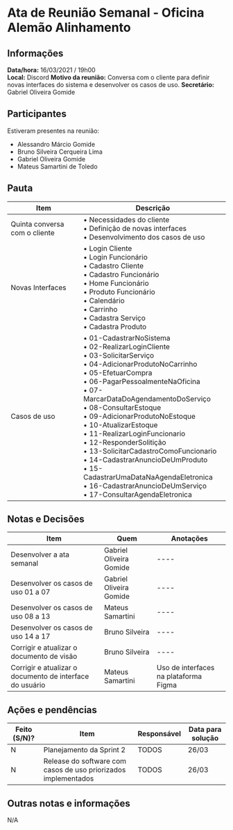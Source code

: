 # Ata de Reunião Semanal - Oficina Alemão Alinhamento

## Informações
**Data/hora:** 16/03/2021 / 19h00  
**Local:** Discord
**Motivo da reunião:** Conversa com o cliente para definir novas interfaces do sistema e desenvolver os casos de uso.
**Secretário:** Gabriel Oliveira Gomide 

## Participantes
Estiveram presentes na reunião:
- Alessandro Márcio Gomide
- Bruno Silveira Cerqueira Lima
- Gabriel Oliveira Gomide
- Mateus Samartini de Toledo

## Pauta

Item | Descrição
---- | ----
Quinta conversa com o cliente | • Necessidades do cliente <br> • Definição de novas interfaces <br> • Desenvolvimento dos casos de uso <br> 
Novas Interfaces |  • Login Cliente <br> • Login Funcionário <br> • Cadastro Cliente <br> • Cadastro Funcionário <br> • Home Funcionário <br> • Produto Funcionário <br> • Calendário <br> • Carrinho <br> • Cadastra Serviço <br> • Cadastra Produto <br> 
Casos de uso | • 01-CadastrarNoSistema <br> • 02-RealizarLoginCliente <br> • 03-SolicitarServiço<br> • 04-AdicionarProdutoNoCarrinho <br> • 05-EfetuarCompra <br> • 06-PagarPessoalmenteNaOficina <br> • 07-MarcarDataDoAgendamentoDoServiço <br> • 08-ConsultarEstoque <br> • 09-AdicionarProdutoNoEstoque <br> • 10-AtualizarEstoque <br> • 11-RealizarLoginFuncionario <br> • 12-ResponderSolitição <br> • 13-SolicitarCadastroComoFuncionario <br> • 14-CadastrarAnuncioDeUmProduto <br> • 15-CadastrarUmaDataNaAgendaEletronica <br> • 16-CadastrarAnuncioDeUmServiço <br> • 17-ConsultarAgendaEletronica <br> 

## Notas e Decisões
Item | Quem | Anotações 
---- | -------- | ----
Desenvolver a ata semanal | Gabriel Oliveira Gomide | ---- 
Desenvolver os casos de uso 01 a 07 | Gabriel Oliveira Gomide | ----
Desenvolver os casos de uso 08 a 13 | Mateus Samartini | ----
Desenvolver os casos de uso 14 a 17 | Bruno Silveira | ----
Corrigir e atualizar o documento de visão | Bruno Silveira | ---- 
Corrigir e atualizar o documento de interface do usuário | Mateus Samartini | Uso de interfaces na plataforma Figma

## Ações e pendências
Feito (S/N)? | Item | Responsável | Data para solução 
---- | -------- | -------- | ----
N | Planejamento da Sprint 2 | TODOS | 26/03 
N | Release do software com casos de uso priorizados implementados | TODOS | 26/03 

## Outras notas e informações
N/A
